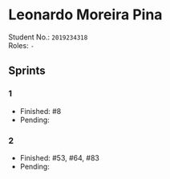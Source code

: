 # Leonardo Moreira Pina

Student No.: `2019234318`  
Roles: `-` 

## Sprints

### 1

* Finished: #8
* Pending:

### 2

* Finished: #53, #64, #83
* Pending:
